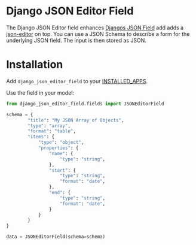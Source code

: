 # Django JSON Editor Field

The Django JSON Editor field enhances [Djangos JSON
Field](https://docs.djangoproject.com/en/stable/ref/models/fields/#django.db.models.JSONField)
add adds a [json-editor](https://github.com/json-editor/json-editor) on top.
You can use a JSON Schema to describe a form for the underlying JSON field. The
input is then stored as JSON.

# Installation

Add `django_json_editor_field` to your [INSTALLED_APPS](https://docs.djangoproject.com/en/stable/ref/settings/#std-setting-INSTALLED_APPS).

Use the field in your model:

```python
from django_json_editor_field.fields import JSONEditorField

schema = {
        "title": "My JSON Array of Objects",
        "type": "array",
        "format": "table",
        "items": {
            "type": "object",
            "properties": {
                "name": {
                    "type": "string",
                },
                "start": {
                    "type": "string",
                    "format": "date",
                },
                "end": {
                    "type": "string",
                    "format": "date",
                }
            }
        }
}

data = JSONEditorField(schema=schema)
```
